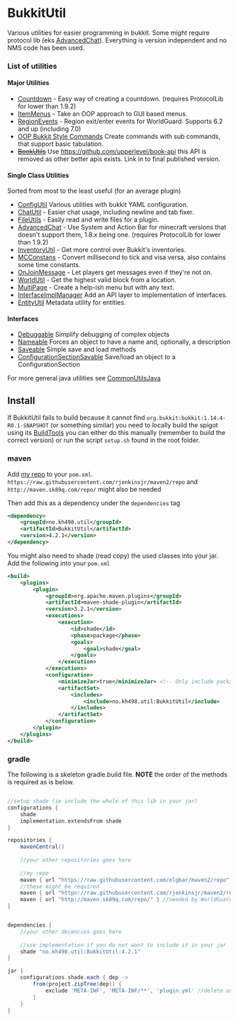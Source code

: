 # BukkitUtil

Various utilities for easier programming in bukkit. Some might require protocol lib (eks [AdvancedChat](https://github.com/elgbar/BukkitUtil/blob/master/BukkitUtil-core/src/main/java/no/kh498/util/chat/AdvancedChat.java#L80)). Everything is version independent and no NMS code has been used. 

### List of utilities

#### Major Utilities 

* [Countdown](https://github.com/elgbar/BukkitUtil/tree/master/BukkitUtil-core/src/main/java/no/kh498/util/countdown) - Easy way of creating a countdown. (requires ProtocolLib for lower than 1.9.2)
* [ItemMenus](https://github.com/elgbar/BukkitUtil/tree/master/BukkitUtil-core/src/main/java/no/kh498/util/itemMenus) - Take an OOP approach to GUI based menus.
* [RegionEvents](https://github.com/elgbar/BukkitUtil/blob/master/BukkitUtil-core/src/main/java/no/kh498/util/regionEvents) - Region exit/enter events for WorldGuard. Supports 6.2 and up (including 7.0)
* [OOP Bukkit Style Commands](https://github.com/elgbar/BukkitUtil/tree/master/BukkitUtil-core/src/main/java/no/kh498/util/command) Create commands with sub commands, that support basic tabulation.
* [<del>BookUtils</del>](https://github.com/elgbar/BukkitUtil/tree/18492589683c49435b7a7969999a73d0176a6439/src/main/java/no/kh498/util/book) Use <https://github.com/upperlevel/book-api> this API is removed as other better apis exists. Link in to final published version.

#### Single Class Utilities

Sorted from most to the least useful (for an average plugin)

* [ConfigUtil](https://github.com/elgbar/BukkitUtil/blob/master/BukkitUtil-core/src/main/java/no/kh498/util/ConfigUtil.java) Various utilities with bukkit YAML configuration.
* [ChatUtil](https://github.com/elgbar/BukkitUtil/blob/master/BukkitUtil-core/src/main/java/no/kh498/util/ChatUtil.java) - Easier chat usage, including newline and tab fixer.
* [FileUtils](https://github.com/elgbar/BukkitUtil/blob/master/BukkitUtil-core/src/main/java/no/kh498/util/FileUtils.java) - Easily read and write files for a plugin.
* [AdvancedChat](https://github.com/elgbar/BukkitUtil/tree/master/BukkitUtil-core/src/main/java/no/kh498/util/chat) - Use System and Action Bar for minecraft versions that doesn't support them, 1.8.x being one. (requires ProtocolLib for lower than 1.9.2)
* [InventoryUtil](https://github.com/elgbar/BukkitUtil/blob/master/BukkitUtil-core/src/main/java/no/kh498/util/InventoryUtil.java) - Get more control over Bukkit's inventories.
* [MCConstans](https://github.com/elgbar/BukkitUtil/blob/master/BukkitUtil-core/src/main/java/no/kh498/util/MCConstants.java) - Convert millisecond to tick and visa versa, also contains some time constants.
* [OnJoinMessage](https://github.com/elgbar/BukkitUtil/blob/master/BukkitUtil-core/src/main/java/no/kh498/util/OnJoinMessage.java) - Let players get messages even if they're not on.
* [WorldUtil](https://github.com/elgbar/BukkitUtil/blob/master/BukkitUtil-core/src/main/java/no/kh498/util/WorldUtil.java) - Get the highest valid block from a location.
* [MultiPage](https://github.com/elgbar/BukkitUtil/blob/master/BukkitUtil-core/src/main/java/no/kh498/util/MultiPage.java) - Create a help-ish menu but with any text.
* [InterfaceImplManager](https://github.com/elgbar/BukkitUtil/blob/master/BukkitUtil-core/src/main/java/no/kh498/util/InterfaceImplManager.java) Add an API layer to implementation of interfaces.
* [EntityUtil](https://github.com/elgbar/BukkitUtil/blob/master/BukkitUtil-core/src/main/java/no/kh498/util/EntityUtil.java) Metadata utility for entities.

#### Interfaces

* [Debuggable](https://github.com/elgbar/BukkitUtil/blob/master/BukkitUtil-core/src/main/java/no/kh498/util/Debuggable.java) Simplify debugging of complex objects
* [Nameable](https://github.com/elgbar/BukkitUtil/blob/master/BukkitUtil-core/src/main/java/no/kh498/util/Nameable.java) Forces an object to have a name and, optionally, a description
* [Saveable](https://github.com/elgbar/BukkitUtil/blob/master/BukkitUtil-core/src/main/java/no/kh498/util/Saveable.java) Simple save and load methods
* [ConfigurationSectionSavable](https://github.com/elgbar/BukkitUtil/blob/master/BukkitUtil-core/src/main/java/no/kh498/util/ConfigurationSectionSavable.java) Save/load an object to a ConfigurationSection

For more general java utilities see [CommonUtilsJava](https://github.com/elgbar/CommonUtilsJava)

## Install

If BukkitUtil fails to build because it cannot find `org.bukkit:bukkit:1.14.4-R0.1-SNAPSHOT` (or something similar) you need to locally build the spigot using its [BuildTools](https://www.spigotmc.org/wiki/buildtools/) you can either do this manually (remember to build the correct version) or run the script `setup.sh` found in the root folder.

### maven

Add [my repo](https://github.com/elgbar/maven2) to your `pom.xml`. `https://raw.githubusercontent.com/rjenkinsjr/maven2/repo` and `http://maven.sk89q.com/repo/` might also be needed


Then add this as a dependency under the `dependencies` tag

```xml
<dependency>
    <groupId>no.kh498.util</groupId>
    <artifactId>BukkitUtil</artifactId>
    <version>4.2.1</version>
</dependency>
```

You might also need to shade (read copy) the used classes into your jar. Add the following into your `pom.xml`

```xml
<build>
    <plugins>
        <plugin>
            <groupId>org.apache.maven.plugins</groupId>
            <artifactId>maven-shade-plugin</artifactId>
            <version>3.2.1</version>
            <executions>
                <execution>
                    <id>shade</id>
                    <phase>package</phase>
                    <goals>
                        <goal>shade</goal>
                    </goals>
                </execution>
            </executions>
            <configuration>
                <minimizeJar>true</minimizeJar> <!-- Only include packages that you are using. Note: Requires Java 1.5 or higher. -->
                <artifactSet>
                    <includes>
                        <include>no.kh498.util:BukkitUtil</include>
                    </includes>
                </artifactSet>
            </configuration>
        </plugin>
    </plugins>
</build>       
```

### gradle

The following is a skeleton gradle.build file. **NOTE** the order of the methods is required as is below.

```groovy

//setup shade (ie include the whole of this lib in your jar)
configurations {
    shade
    implementation.extendsFrom shade
}

repositories {
    mavenCentral()
    
    //your other repositories goes here
    
    //my repo
    maven { url "https://raw.githubusercontent.com/elgbar/maven2/repo" }
    //these might be required
    maven { url "https://raw.githubusercontent.com/rjenkinsjr/maven2/repo" } // needed by slf4bukkit (a logger)
    maven { url "http://maven.sk89q.com/repo/" } //needed by WorldGuard
}


dependencies {
    //your other decencies goes here
    
    //use implementation if you do not want to include it in your jar
    shade "no.kh498.util:BukkitUtil:4.2.1"
}

jar {
    configurations.shade.each { dep ->
        from(project.zipTree(dep)) {
            exclude 'META-INF', 'META-INF/**', 'plugin.yml' //delete unwanted/duplicate stuff
        }
    }
}
```
